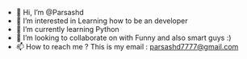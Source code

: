 - 👋 Hi, I’m @Parsashd
- 👀 I’m interested in Learning how to be an developer
- 🌱 I’m currently learning Python
- 💞️ I’m looking to collaborate on with Funny and also smart guys :)
- 📫 How to reach me ? This is my email : parsashd7777@gmail.com 

<!---
Parsashd/Parsashd is a ✨ special ✨ repository because its `README.md` (this file) appears on your GitHub profile.
You can click the Preview link to take a look at your changes.
--->
